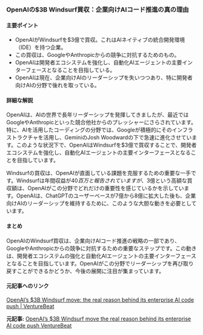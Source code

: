 ### OpenAIの$3B Windsurf買収：企業向けAIコード推進の真の理由

#### 主要ポイント
- OpenAIがWindsurfを$3億で買収。これはAIネイティブの統合開発環境（IDE）を持つ企業。
- この買収は、GoogleやAnthropicからの競争に対抗するためのもの。
- OpenAIは開発者エコシステムを強化し、自動化AIエージェントの主要インターフェースとなることを目指している。
- OpenAIは現在、企業向けAIのリーダーシップを失いつつあり、特に開発者向けAIの分野で後れを取っている。

#### 詳細な解説
OpenAIは、AIの世界で長年リーダーシップを発揮してきましたが、最近ではGoogleやAnthropicといった競合他社からのプレッシャーにさらされています。特に、AIを活用したコーディングの分野では、Googleが積極的にそのインフラストラクチャを活用し、GeminiのJosh Woodwardの下で急速に進化させています。このような状況下で、OpenAIはWindsurfを$3億で買収することで、開発者エコシステムを強化し、自動化AIエージェントの主要インターフェースとなることを目指しています。

Windsurfの買収は、OpenAIが直面している課題を克服するための重要な一手です。Windsurfは年間収益が$40百万と報告されていますが、$3億という高額な買収額は、OpenAIがこの分野でどれだけの重要性を感じているかを示しています。OpenAIは、ChatGPTのユーザーベースが7億から8億に拡大した後も、企業向けAIのリーダーシップを維持するために、このような大胆な動きを必要としています。

#### まとめ
OpenAIのWindsurf買収は、企業向けAIコード推進の戦略の一部であり、GoogleやAnthropicからの競争に対抗するための重要なステップです。この動きは、開発者エコシステムの強化と自動化AIエージェントの主要インターフェースとなることを目指しています。OpenAIがこの分野でリーダーシップを再び取り戻すことができるかどうか、今後の展開に注目が集まっています。

#### 元記事へのリンク
[OpenAI’s $3B Windsurf move: the real reason behind its enterprise AI code push | VentureBeat](https://venturebeat.com/ai/openais-3b-windsurf-move-the-real-reason-behind-its-enterprise-ai-code-push/)

**元記事:** [OpenAI’s $3B Windsurf move the real reason behind its enterprise AI code push VentureBeat](https://venturebeat.com/ai/openais-3b-windsurf-move-the-real-reason-behind-its-enterprise-ai-agent-code-push/)